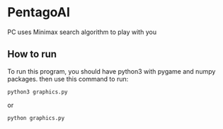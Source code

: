 # PentagoAI
PC uses Minimax search algorithm to play with you

## How to run
To run this program, you should have python3 with pygame and numpy packages.
then use this command to run:

`python3 graphics.py`

or

`python graphics.py`
